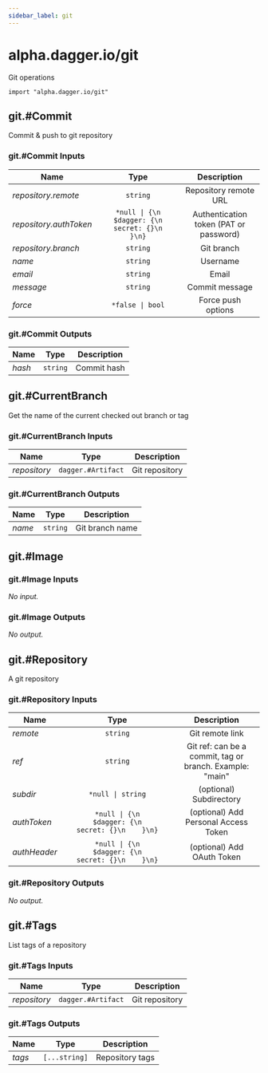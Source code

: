 ```yaml
---
sidebar_label: git
---
```


# alpha.dagger.io/git

Git operations

```cue
import "alpha.dagger.io/git"
```

## git.#Commit

Commit & push to git repository

### git.#Commit Inputs

| Name                     | Type                | Description             |
| -------------            |:-------------:      |:-------------:          |
|*repository.remote*       | `string`            |Repository remote URL    |
|*repository.authToken*    | `*null \| {\n       $dagger: {\n                  secret: {}\n    }\n}`    |Authentication token (PAT or password)    |
|*repository.branch*       | `string`            |Git branch               |
|*name*                    | `string`            |Username                 |
|*email*                   | `string`            |Email                    |
|*message*                 | `string`            |Commit message           |
|*force*                   | `*false \| bool`    |Force push options       |

### git.#Commit Outputs

| Name             | Type              | Description        |
| -------------    |:-------------:    |:-------------:     |
|*hash*            | `string`          |Commit hash         |

## git.#CurrentBranch

Get the name of the current checked out branch or tag

### git.#CurrentBranch Inputs

| Name             | Type                  | Description        |
| -------------    |:-------------:        |:-------------:     |
|*repository*      | `dagger.#Artifact`    |Git repository      |

### git.#CurrentBranch Outputs

| Name             | Type              | Description        |
| -------------    |:-------------:    |:-------------:     |
|*name*            | `string`          |Git branch name     |

## git.#Image

### git.#Image Inputs

_No input._

### git.#Image Outputs

_No output._

## git.#Repository

A git repository

### git.#Repository Inputs

| Name             | Type                 | Description                                                |
| -------------    |:-------------:       |:-------------:                                             |
|*remote*          | `string`             |Git remote link                                             |
|*ref*             | `string`             |Git ref: can be a commit, tag or branch. Example: "main"    |
|*subdir*          | `*null \| string`    |(optional) Subdirectory                                     |
|*authToken*       | `*null \| {\n        $dagger: {\n                                                     secret: {}\n    }\n}`    |(optional) Add Personal Access Token    |
|*authHeader*      | `*null \| {\n        $dagger: {\n                                                     secret: {}\n    }\n}`    |(optional) Add OAuth Token              |

### git.#Repository Outputs

_No output._

## git.#Tags

List tags of a repository

### git.#Tags Inputs

| Name             | Type                  | Description        |
| -------------    |:-------------:        |:-------------:     |
|*repository*      | `dagger.#Artifact`    |Git repository      |

### git.#Tags Outputs

| Name             | Type              | Description        |
| -------------    |:-------------:    |:-------------:     |
|*tags*            | `[...string]`     |Repository tags     |
